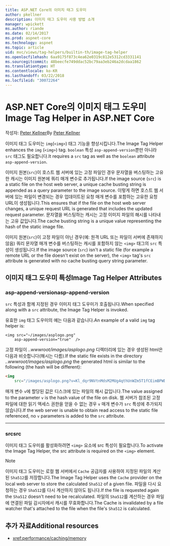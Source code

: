 ```yaml
---
title: ASP.NET Core의 이미지 태그 도우미
author: pkellner
description: 이미지 태그 도우미 사용 방법 소개
manager: wpickett
ms.author: riande
ms.date: 02/14/2017
ms.prod: aspnet-core
ms.technology: aspnet
ms.topic: article
uid: mvc/views/tag-helpers/builtin-th/image-tag-helper
ms.openlocfilehash: 6aa9175f873c4ea62e0319c812e5312cd3331141
ms.sourcegitcommit: 48beecfe749ddac52bc79aa3eb246a2dcdaa1862
ms.translationtype: HT
ms.contentlocale: ko-KR
ms.lasthandoff: 03/22/2018
ms.locfileid: "30072264"
---
```

# <a name="image-tag-helper-in-aspnet-core"></a><span data-ttu-id="6eb34-103">ASP.NET Core의 이미지 태그 도우미</span><span class="sxs-lookup"><span data-stu-id="6eb34-103">Image Tag Helper in ASP.NET Core</span></span>

<span data-ttu-id="6eb34-104">작성자: [Peter Kellner](http://peterkellner.net)</span><span class="sxs-lookup"><span data-stu-id="6eb34-104">By [Peter Kellner](http://peterkellner.net)</span></span> 

<span data-ttu-id="6eb34-105">이미지 태그 도우미는 `img`(`<img>`) 태그 기능을 향상시킵니다.</span><span class="sxs-lookup"><span data-stu-id="6eb34-105">The Image Tag Helper enhances the `img` (`<img>`) tag.</span></span> <span data-ttu-id="6eb34-106">`boolean` 특성 `asp-append-version`뿐만 아니라 `src` 태그도 필요합니다.</span><span class="sxs-lookup"><span data-stu-id="6eb34-106">It requires a `src` tag as well as the `boolean` attribute `asp-append-version`.</span></span>

<span data-ttu-id="6eb34-107">이미지 원본(`src`)이 호스트 웹 서버에 있는 고정 파일인 경우 문자열을 버스팅하는 고유한 캐시는 이미지 원본에 쿼리 매개 변수로 추가됩니다.</span><span class="sxs-lookup"><span data-stu-id="6eb34-107">If the image source (`src`) is a static file on the host web server, a unique cache busting string is appended as a query parameter to the image source.</span></span> <span data-ttu-id="6eb34-108">이렇게 하면 호스트 웹 서버에 있는 파일이 변경되는 경우 업데이트된 요청 매개 변수를 포함하는 고유한 요청 URL이 생성됩니다.</span><span class="sxs-lookup"><span data-stu-id="6eb34-108">This ensures that if the file on the host web server changes, a unique request URL is generated that includes the updated request parameter.</span></span> <span data-ttu-id="6eb34-109">문자열을 버스팅하는 캐시는 고정 이미지 파일의 해시를 나타내는 고유 값입니다.</span><span class="sxs-lookup"><span data-stu-id="6eb34-109">The cache busting string is a unique value representing the hash of the static image file.</span></span>

<span data-ttu-id="6eb34-110">이미지 원본(`src`)이 고정 파일이 아닌 경우(예: 원격 URL 또는 파일이 서버에 존재하지 않음) 쿼리 문자열 매개 변수를 버스팅하는 캐시를 포함하지 않는 `<img>` 태그의 `src` 특성이 생성됩니다.</span><span class="sxs-lookup"><span data-stu-id="6eb34-110">If the image source (`src`) isn't a static file (for example a remote URL or the file doesn't exist on the server), the `<img>` tag's `src` attribute is generated with no cache busting query string parameter.</span></span>

## <a name="image-tag-helper-attributes"></a><span data-ttu-id="6eb34-111">이미지 태그 도우미 특성</span><span class="sxs-lookup"><span data-stu-id="6eb34-111">Image Tag Helper Attributes</span></span>


### <a name="asp-append-version"></a><span data-ttu-id="6eb34-112">asp-append-version</span><span class="sxs-lookup"><span data-stu-id="6eb34-112">asp-append-version</span></span>

<span data-ttu-id="6eb34-113">`src` 특성과 함께 지정된 경우 이미지 태그 도우미가 호출됩니다.</span><span class="sxs-lookup"><span data-stu-id="6eb34-113">When specified along with a `src` attribute, the Image Tag Helper is invoked.</span></span>

<span data-ttu-id="6eb34-114">유효한 `img` 태그 도우미의 예는 다음과 같습니다.</span><span class="sxs-lookup"><span data-stu-id="6eb34-114">An example of a valid `img` tag helper is:</span></span>

```cshtml
<img src="~/images/asplogo.png" 
    asp-append-version="true"  />
```

<span data-ttu-id="6eb34-115">고정 파일이 *..wwwroot/images/asplogo.png* 디렉터리에 있는 경우 생성된 html은 다음과 비슷합니다(해시는 다름).</span><span class="sxs-lookup"><span data-stu-id="6eb34-115">If the static file exists in the directory *..wwwroot/images/asplogo.png* the generated html is similar to the following (the hash will be different):</span></span>

```html
<img 
    src="/images/asplogo.png?v=Kl_dqr9NVtnMdsM2MUg4qthUnWZm5T1fCEimBPWDNgM"/>
```

<span data-ttu-id="6eb34-116">매개 변수 `v`에 할당된 값은 디스크에 있는 파일의 해시 값입니다.</span><span class="sxs-lookup"><span data-stu-id="6eb34-116">The value assigned to the parameter `v` is the hash value of the file on disk.</span></span> <span data-ttu-id="6eb34-117">웹 서버가 참조된 고정 파일에 대한 읽기 액세스 권한을 얻을 수 없는 경우 `v` 매개 변수가 `src` 특성에 추가되지 않습니다.</span><span class="sxs-lookup"><span data-stu-id="6eb34-117">If the web server is unable to obtain read access to the static file referenced,  no `v` parameters is added to the `src` attribute.</span></span>

- - -

### <a name="src"></a><span data-ttu-id="6eb34-118">src</span><span class="sxs-lookup"><span data-stu-id="6eb34-118">src</span></span>

<span data-ttu-id="6eb34-119">이미지 태그 도우미를 활성화하려면 `<img>` 요소에 src 특성이 필요합니다.</span><span class="sxs-lookup"><span data-stu-id="6eb34-119">To activate the Image Tag Helper, the src attribute is required on the `<img>` element.</span></span> 

> [!NOTE]
> <span data-ttu-id="6eb34-120">이미지 태그 도우미는 로컬 웹 서버에서 `Cache` 공급자를 사용하여 지정된 파일의 계산된 `Sha512`를 저장합니다.</span><span class="sxs-lookup"><span data-stu-id="6eb34-120">The Image Tag Helper uses the `Cache` provider on the local web server to store the calculated `Sha512` of a given file.</span></span> <span data-ttu-id="6eb34-121">파일을 다시 요청하는 경우 `Sha512`를 다시 계산하지 않아도 됩니다.</span><span class="sxs-lookup"><span data-stu-id="6eb34-121">If the file is requested again the `Sha512` doesn't need to be recalculated.</span></span> <span data-ttu-id="6eb34-122">파일의 `Sha512`를 계산하는 경우 파일에 연결된 파일 감시자에서 캐시를 무효화합니다.</span><span class="sxs-lookup"><span data-stu-id="6eb34-122">The Cache is invalidated by a file watcher that's attached to the file when the file's `Sha512` is calculated.</span></span>

## <a name="additional-resources"></a><span data-ttu-id="6eb34-123">추가 자료</span><span class="sxs-lookup"><span data-stu-id="6eb34-123">Additional resources</span></span>

* <xref:performance/caching/memory>
